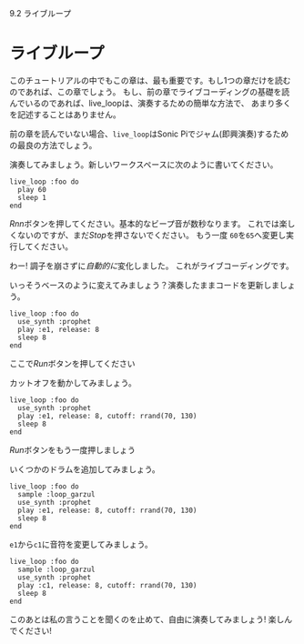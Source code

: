 9.2 ライブループ

# ライブループ 

このチュートリアルの中でもこの章は、最も重要です。もし1つの章だけを読むのであれば、この章でしょう。
もし、前の章でライブコーディングの基礎を読んでいるのであれば、live_loopは、演奏するための簡単な方法で、
あまり多くを記述することはありません。

前の章を読んでいない場合、`live_loop`はSonic Piでジャム(即興演奏)するための最良の方法でしょう。

演奏してみましょう。新しいワークスペースに次のように書いてください。

```
live_loop :foo do
  play 60
  sleep 1
end
```

*Rnn*ボタンを押してください。基本的なビープ音が数秒なります。
これでは楽しくないのですが、まだ*Stop*を押さないでください。
もう一度 `60`を`65`へ変更し実行してください。

わー! 調子を崩さずに*自動的に*変化しました。 これがライブコーディングです。

いっそうベースのように変えてみましょう？演奏したままコードを更新しましょう。

```
live_loop :foo do
  use_synth :prophet
  play :e1, release: 8
  sleep 8
end
```

ここで*Run*ボタンを押してください

カットオフを動かしてみましょう。

```
live_loop :foo do
  use_synth :prophet
  play :e1, release: 8, cutoff: rrand(70, 130)
  sleep 8
end
```

*Run*ボタンをもう一度押しましょう

いくつかのドラムを追加してみましょう。

```
live_loop :foo do
  sample :loop_garzul
  use_synth :prophet
  play :e1, release: 8, cutoff: rrand(70, 130)
  sleep 8
end
```

`e1`から`c1`に音符を変更してみましょう。

```
live_loop :foo do
  sample :loop_garzul
  use_synth :prophet
  play :c1, release: 8, cutoff: rrand(70, 130)
  sleep 8
end
```

このあとは私の言うことを聞くのを止めて、自由に演奏してみましょう! 楽しんでください!
